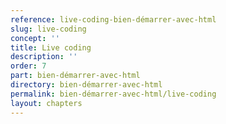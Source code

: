 ```yaml
---
reference: live-coding-bien-démarrer-avec-html
slug: live-coding
concept: ''
title: Live coding
description: ''
order: 7
part: bien-démarrer-avec-html
directory: bien-démarrer-avec-html
permalink: bien-démarrer-avec-html/live-coding
layout: chapters
---
```

